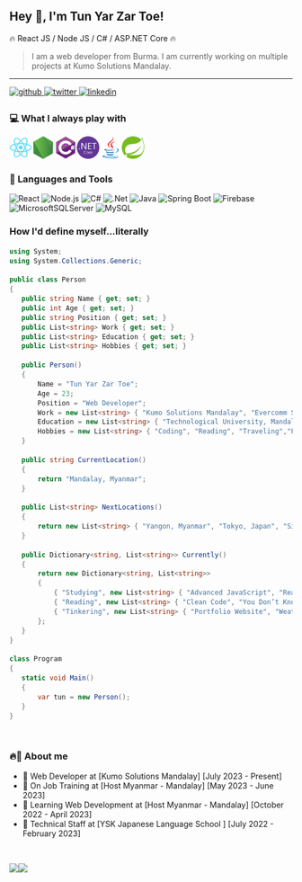 ## Hey 👋, I'm Tun Yar Zar Toe!  
🔥 React JS / Node JS / C# / ASP.NET Core  🔥

> I am a web developer from Burma. I am currently working on multiple projects at Kumo Solutions Mandalay.

---
<a href="https://github.com/tunyarzartoe-coding" target="_blank">
<img src=https://img.shields.io/badge/github-%2324292e.svg?&style=for-the-badge&logo=github&logoColor=white alt=github style="margin-bottom: 5px;" />
</a>
<a href="https://twitter.com/tunyarzartoe" target="_blank">
<img src=https://img.shields.io/badge/twitter-%2300acee.svg?&style=for-the-badge&logo=twitter&logoColor=white alt=twitter style="margin-bottom: 5px;" />
</a>
<a href="https://linkedin.com/in/tunyarzartoe" target="_blank">
<img src=https://img.shields.io/badge/linkedin-%231E77B5.svg?&style=for-the-badge&logo=linkedin&logoColor=white alt=linkedin style="margin-bottom: 5px;" />
</a>

### 💻 What I always play with

<img src="https://github.com/devicons/devicon/blob/master/icons/react/react-original.svg" alt="React logo" width="40" 
  height="40" /><img src="https://github.com/devicons/devicon/blob/master/icons/nodejs/nodejs-original.svg" alt="Node.js logo" width="40" height="40" /><img src="https://github.com/devicons/devicon/blob/master/icons/csharp/csharp-original.svg" alt="C# logo" width="40" height="40" /><img src="https://github.com/devicons/devicon/blob/master/icons/dotnetcore/dotnetcore-original.svg" alt=".NET logo" width="40" height="40" /><img src="https://github.com/devicons/devicon/blob/master/icons/java/java-original.svg" alt="Java logo" width="40" height="40" /><img src="https://github.com/devicons/devicon/blob/master/icons/spring/spring-original.svg" alt="Spring Boot logo" width="40" height="40" />

### 🔭 Languages and Tools</h2>

![React](https://img.shields.io/badge/React-20232A?style=for-the-badge&logo=react&logoColor=61DAFB)
![Node.js](https://img.shields.io/badge/Node.js-339933?style=for-the-badge&logo=nodedotjs&logoColor=white)
![C#](https://img.shields.io/badge/c%23-%23239120.svg?style=for-the-badge&logo=c-sharp&logoColor=white)
![.Net](https://img.shields.io/badge/.NET-5C2D91?style=for-the-badge&logo=.net&logoColor=white)
![Java](https://img.shields.io/badge/Java-007396?style=for-the-badge&logo=java&logoColor=white)
![Spring Boot](https://img.shields.io/badge/Spring%20Boot-6DB33F?style=for-the-badge&logo=spring-boot&logoColor=white)
![Firebase](https://img.shields.io/badge/firebase-%23039BE5.svg?style=for-the-badge&logo=firebase)
![MicrosoftSQLServer](https://img.shields.io/badge/Microsoft%20SQL%20Server-CC2927?style=for-the-badge&logo=microsoft%20sql%20server&logoColor=white)
![MySQL](https://img.shields.io/badge/mysql-%2300f.svg?style=for-the-badge&logo=mysql&logoColor=white)

<h3>How I'd define myself...literally</h3>

 ```C#
using System;
using System.Collections.Generic;

public class Person
{
    public string Name { get; set; }
    public int Age { get; set; }
    public string Position { get; set; }
    public List<string> Work { get; set; }
    public List<string> Education { get; set; }
    public List<string> Hobbies { get; set; }

    public Person()
    {
        Name = "Tun Yar Zar Toe";
        Age = 23;
        Position = "Web Developer";
        Work = new List<string> { "Kumo Solutions Mandalay", "Evercomm Singapore Pte Ltd", "CO2 Connect (CO2X)" };
        Education = new List<string> { "Technological University, Mandalay", "Self-Learning", "Online Courses" };
        Hobbies = new List<string> { "Coding", "Reading", "Traveling","Football" };
    }

    public string CurrentLocation()
    {
        return "Mandalay, Myanmar";
    }

    public List<string> NextLocations()
    {
        return new List<string> { "Yangon, Myanmar", "Tokyo, Japan", "Singapore" };
    }

    public Dictionary<string, List<string>> Currently()
    {
        return new Dictionary<string, List<string>>
        {
            { "Studying", new List<string> { "Advanced JavaScript", "React.js", "Tailwind CSS" } },
            { "Reading", new List<string> { "Clean Code", "You Don’t Know JS", "JavaScript: The Good Parts" } },
            { "Tinkering", new List<string> { "Portfolio Website", "Weather App", "Carbon Footprint Calculator" } }
        };
    }
}

class Program
{
    static void Main()
    {
        var tun = new Person();
    }
}

 ```
 
<br>


### 🔥🤖 About me

- 💼 Web Developer at [Kumo Solutions Mandalay] [July 2023 - Present]
- 💼 On Job Training at [Host Myanmar - Mandalay] [May 2023 - June 2023]
- 💼 Learning Web Development at [Host Myanmar - Mandalay] [October 2022 - April 2023]
- 💼 Technical Staff at [YSK Japanese Language School ] [July 2022 - February 2023]

<br>

<a href="https://tunyarzartoe.vercel.app/"><img height="137px" src="https://github-readme-stats.vercel.app/api?username=tunyarzartoe-coding&hide_border=true&show_icons=true&include_all_commits=true&count_private=true&line_height=21&text_color=000&icon_color=000&bg_color=0,ea6161,ffc64d,fffc4d,52fa5a&theme=graywhite" /><!-- wi*quL3fcV --><img height="137px" src="https://github-readme-stats.vercel.app/api/top-langs/?username=tunyarzartoe-coding&hide=html&hide_border=true&layout=compact&langs_count=6&exclude_repo=comp426,Redventures-Movie-Quotes&text_color=000&icon_color=fff&bg_color=0,52fa5a,4dfcff,c64dff&theme=graywhite" /></a>
